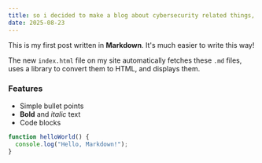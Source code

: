 ```yaml
---
title: so i decided to make a blog about cybersecurity related things, like try hack me rooms
date: 2025-08-23
---
```


This is my first post written in **Markdown**. It's much easier to write this way!

The new `index.html` file on my site automatically fetches these `.md` files, uses a library to convert them to HTML, and displays them.

### Features
* Simple bullet points
* **Bold** and *italic* text
* Code blocks

```javascript
function helloWorld() {
  console.log("Hello, Markdown!");
}
